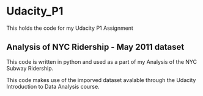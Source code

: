 # Udacity_P1
This holds the code for my Udacity P1 Assignment

## Analysis of NYC Ridership - May 2011 dataset

This code is written in python and used as a part of my Analysis of the NYC Subway Ridership.

This code makes use of the imporved dataset avalable through the Udacity Introduction to Data Analysis course.
